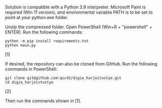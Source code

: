 Solution is compatible with a Python 3.9 interpreter. Microsoft Paint is required (Win 11 version), and environmental variable PATH is to be set to point at your python.exe folder. 

Unzip the compressed folder. Open PowerShell (Win+R + "powershell" + ENTER). Run the following commands:


```
python -m pip install requirements.txt
python main.py
```
[1]

If desired, the repository can also be cloned from GitHub. Run the following commands in PowerShell:

```
git clone git@github.com:qcc42/digia_harjoitustyo.git
cd digia_harjoistustyo
```
[2]

Then run the commands shown in [1].
